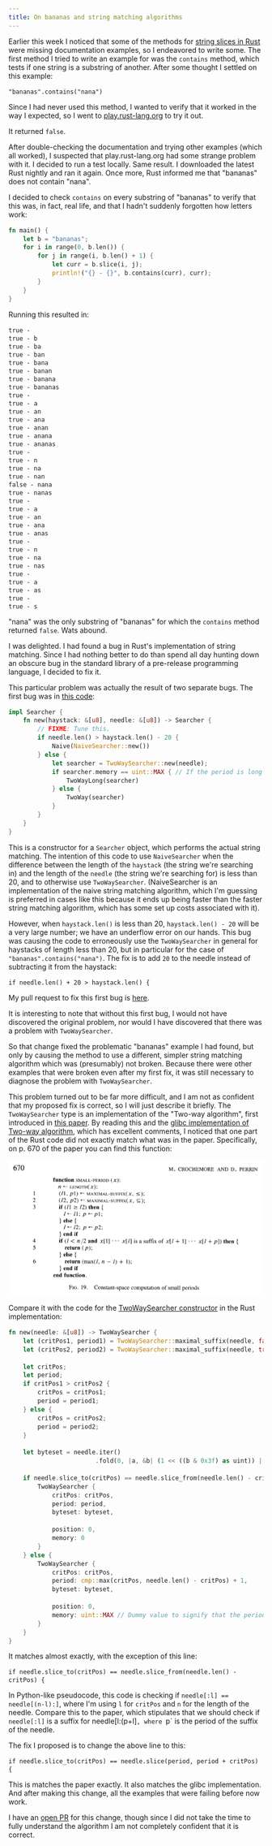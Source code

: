 ```yaml
---
title: On bananas and string matching algorithms
---
```


Earlier this week I noticed that some of the methods for [string slices in Rust](http://static.rust-lang.org/doc/master/std/str/trait.StrSlice.html) were missing documentation examples, so I endeavored to write some. The first method I tried to write an example for was the `contains` method, which tests if one string is a substring of another. After some thought I settled on this example:

    "bananas".contains("nana")

Since I had never used this method, I wanted to verify that it worked in the way I expected, so I went to [play.rust-lang.org](http://play.rust-lang.org/) to try it out.

It returned `false`.

After double-checking the documentation and trying other examples (which all worked), I suspected that play.rust-lang.org had some strange problem with it. I decided to run a test locally. Same result. I downloaded the latest Rust nightly and ran it again. Once more, Rust informed me that "bananas" does not contain "nana".

I decided to check `contains` on every substring of "bananas" to verify that this was, in fact, real life, and that I hadn't suddenly forgotten how letters work:

```rust
fn main() {
    let b = "bananas";
    for i in range(0, b.len()) {
        for j in range(i, b.len() + 1) {
            let curr = b.slice(i, j);
            println!("{} - {}", b.contains(curr), curr);
        }
    }
}
```

Running this resulted in:

    true - 
    true - b
    true - ba
    true - ban
    true - bana
    true - banan
    true - banana
    true - bananas
    true - 
    true - a
    true - an
    true - ana
    true - anan
    true - anana
    true - ananas
    true - 
    true - n
    true - na
    true - nan
    false - nana
    true - nanas
    true - 
    true - a
    true - an
    true - ana
    true - anas
    true - 
    true - n
    true - na
    true - nas
    true - 
    true - a
    true - as
    true - 
    true - s

"nana" was the only substring of "bananas" for which the `contains` method returned `false`. Wats abound.

I was delighted. I had found a bug in Rust's implementation of string matching. Since I had nothing better to do than spend all day hunting down an obscure bug in the standard library of a pre-release programming language, I decided to fix it.

This particular problem was actually the result of two separate bugs. The first bug was in [this code](https://github.com/rust-lang/rust/blob/c88feffde4f5043adf07a6837026f228e20b67e6/src/libcore/str.rs#L562-L576):

```rust
impl Searcher {
    fn new(haystack: &[u8], needle: &[u8]) -> Searcher {
        // FIXME: Tune this.
        if needle.len() > haystack.len() - 20 {
            Naive(NaiveSearcher::new())
        } else {
            let searcher = TwoWaySearcher::new(needle);
            if searcher.memory == uint::MAX { // If the period is long
                TwoWayLong(searcher)
            } else {
                TwoWay(searcher)
            }
        }
    }
}
```

This is a constructor for a `Searcher` object, which performs the actual string matching. The intention of this code to use `NaiveSearcher` when the difference between the length of the `haystack` (the string we're searching in) and the length of the `needle` (the string we're searching for) is less than 20, and to otherwise use `TwoWaySearcher`. (NaiveSearcher is an implementation of the naive string matching algorithm, which I'm guessing is preferred in cases like this because it ends up being faster than the faster string matching algorithm, which has some set up costs associated with it).

However, when `haystack.len()` is less than 20, `haystack.len() - 20` will be a very large number; we have an underflow error on our hands. This bug was causing the code to erroneously use the `TwoWaySearcher` in general for haystacks of length less than 20, but in particular for the case of `"bananas".contains("nana")`. The fix is to add `20` to the needle instead of subtracting it from the haystack:

    if needle.len() + 20 > haystack.len() {

My pull request to fix this first bug is [here](https://github.com/rust-lang/rust/pull/16590).

It is interesting to note that without this first bug, I would not have discovered the original problem, nor would I have discovered that there was a problem with `TwoWaySearcher`.

So that change fixed the problematic "bananas" example I had found, but only by causing the method to use a different, simpler string matching algorithm which was (presumably) not broken. Because there were other examples that were broken even after my first fix, it was still necessary to diagnose the problem with `TwoWaySearcher`. 

This problem turned out to be far more difficult, and I am not as confident that my proposed fix is correct, so I will just describe it briefly. The `TwoWaySearcher` type is an implementation of the "Two-way algorithm", first introduced in [this paper](http://www-igm.univ-mlv.fr/~mac/Articles-PDF/CP-1991-jacm.pdf). By reading this and the [glibc implementation of Two-way algorithm](https://sourceware.org/git/?p=glibc.git;a=blob_plain;f=string/str-two-way.h;hb=HEAD), which has excellent comments, I noticed that one part of the Rust code did not exactly match what was in the paper. Specifically, on p. 670 of the paper you can find this function:

![Pseudocode for Small-Period function](small_period_pseudocode.png)

Compare it with the code for the [TwoWaySearcher constructor](https://github.com/rust-lang/rust/blob/c88feffde4f5043adf07a6837026f228e20b67e6/src/libcore/str.rs#L423-L459) in the Rust implementation:

```rust
fn new(needle: &[u8]) -> TwoWaySearcher {
    let (critPos1, period1) = TwoWaySearcher::maximal_suffix(needle, false);
    let (critPos2, period2) = TwoWaySearcher::maximal_suffix(needle, true);

    let critPos;
    let period;
    if critPos1 > critPos2 {
        critPos = critPos1;
        period = period1;
    } else {
        critPos = critPos2;
        period = period2;
    }

    let byteset = needle.iter()
                        .fold(0, |a, &b| (1 << ((b & 0x3f) as uint)) | a);

    if needle.slice_to(critPos) == needle.slice_from(needle.len() - critPos) {
        TwoWaySearcher {
            critPos: critPos,
            period: period,
            byteset: byteset,

            position: 0,
            memory: 0
        }
    } else {
        TwoWaySearcher {
            critPos: critPos,
            period: cmp::max(critPos, needle.len() - critPos) + 1,
            byteset: byteset,

            position: 0,
            memory: uint::MAX // Dummy value to signify that the period is long
        }
    }
}
```

It matches almost exactly, with the exception of this line:

    if needle.slice_to(critPos) == needle.slice_from(needle.len() - critPos) {

In Python-like pseudocode, this code is checking if `needle[:l] == needle[(n-l):]`, where I'm using `l` for `critPos` and `n` for the length of the needle. Compare this to the paper, which stipulates that we should check if `needle[:l]` is a suffix for needle[l:(p+l]`, where `p` is the period of the suffix of the needle.

The fix I proposed is to change the above line to this:

    if needle.slice_to(critPos) == needle.slice(period, period + critPos) {

This is matches the paper exactly. It also matches the glibc implementation. And after making this change, all the examples that were failing before now work.

I have an [open PR](https://github.com/rust-lang/rust/pull/16612) for this change, though since I did not take the time to fully understand the algorithm I am not completely confident that it is correct.
